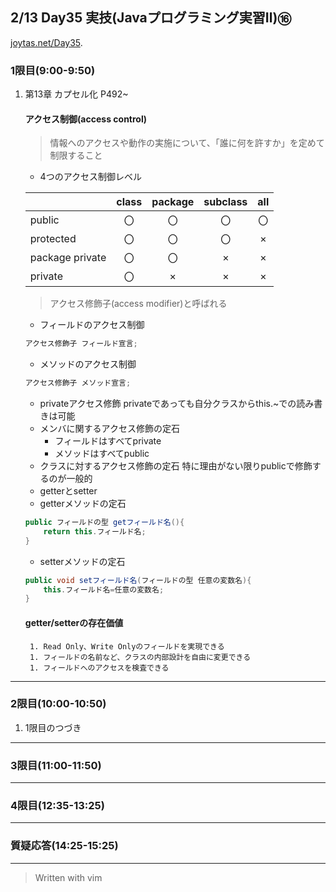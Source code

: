 ## 2/13 Day35 実技(Javaプログラミング実習Ⅱ)⑯
[joytas.net/Day35]().
### 1限目(9:00-9:50)
1. 第13章 カプセル化 P492~
	#### アクセス制御(access control)
	> 情報へのアクセスや動作の実施について、「誰に何を許すか」を定めて制限すること
	- 4つのアクセス制御レベル

	||class|package|subclass|all|
	|---|:---:|:---:|:---:|:---:|
	|public|〇|〇|〇|〇|
	|protected|〇|〇|〇|×|
	|package private|〇|〇|×|×|
	|private|〇|×|×|×|
	> アクセス修飾子(access modifier)と呼ばれる
	- フィールドのアクセス制御
	~~~java
	アクセス修飾子 フィールド宣言;
	~~~
	- メソッドのアクセス制御
	~~~java
	アクセス修飾子 メソッド宣言;
	~~~
	- privateアクセス修飾
	privateであっても自分クラスからthis.~での読み書きは可能
	- メンバに関するアクセス修飾の定石
		- フィールドはすべてprivate
		- メソッドはすべてpublic
	- クラスに対するアクセス修飾の定石
		特に理由がない限りpublicで修飾するのが一般的
	- getterとsetter
	- getterメソッドの定石
	~~~java
	public フィールドの型 getフィールド名(){
		return this.フィールド名;
	}
	~~~
	- setterメソッドの定石
	~~~java
	public void setフィールド名(フィールドの型 任意の変数名){
		this.フィールド名=任意の変数名;
	}
	~~~
	#### getter/setterの存在価値
		1. Read Only、Write Onlyのフィールドを実現できる
		1. フィールドの名前など、クラスの内部設計を自由に変更できる
		1. フィールドへのアクセスを検査できる
---
### 2限目(10:00-10:50)
1. 1限目のつづき
---
### 3限目(11:00-11:50)
---
### 4限目(12:35-13:25)
---
### 質疑応答(14:25-15:25)
---
> Written with vim
